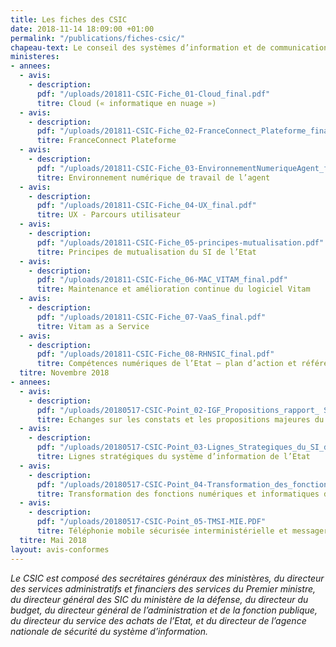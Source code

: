 ```yaml
---
title: Les fiches des CSIC
date: 2018-11-14 18:09:00 +01:00
permalink: "/publications/fiches-csic/"
chapeau-text: Le conseil des systèmes d’information et de communication (CSIC) constitue l’instance de gouvernance stratégique du SI de l’Etat. Il est présidé par le directeur interministériel du numérique et du système d’information et de communication de l’Etat (DINSIC). Le CSIC est consulté sur la définition et la mise en œuvre du cadre stratégique commun du système d’information de l’Etat. Le DINSIC soumet au conseil, au travers des fiches CSIC, les évolutions des documents de référence ou les nouveaux cadres ou normes techniques et dresse le bilan des contrats de progrès.
ministeres:
- annees:
  - avis:
    - description: 
      pdf: "/uploads/201811-CSIC-Fiche_01-Cloud_final.pdf"
      titre: Cloud (« informatique en nuage »)
  - avis:
    - description: 
      pdf: "/uploads/201811-CSIC-Fiche_02-FranceConnect_Plateforme_final.pdf"
      titre: FranceConnect Plateforme
  - avis:
    - description: 
      pdf: "/uploads/201811-CSIC-Fiche_03-EnvironnementNumeriqueAgent_final.pdf"
      titre: Environnement numérique de travail de l’agent
  - avis:
    - description: 
      pdf: "/uploads/201811-CSIC-Fiche_04-UX_final.pdf"
      titre: UX - Parcours utilisateur
  - avis:
    - description: 
      pdf: "/uploads/201811-CSIC-Fiche_05-principes-mutualisation.pdf"
      titre: Principes de mutualisation du SI de l’Etat
  - avis:
    - description: 
      pdf: "/uploads/201811-CSIC-Fiche_06-MAC_VITAM_final.pdf"
      titre: Maintenance et amélioration continue du logiciel Vitam
  - avis:
    - description: 
      pdf: "/uploads/201811-CSIC-Fiche_07-VaaS_final.pdf"
      titre: Vitam as a Service
  - avis:
    - description: 
      pdf: "/uploads/201811-CSIC-Fiche_08-RHNSIC_final.pdf"
      titre: Compétences numériques de l’Etat – plan d’action et référentiel des rémunérations
  titre: Novembre 2018
- annees:
  - avis:
    - description: 
      pdf: "/uploads/20180517-CSIC-Point_02-IGF_Propositions_rapport_ SI.pdf"
      titre: Echanges sur les constats et les propositions majeures du rapport IGF « Les systèmes d’information de l’Etat et leur transformation »
  - avis:
    - description: 
      pdf: "/uploads/20180517-CSIC-Point_03-Lignes_Strategiques_du_SI_de_l_Etat.pdf"
      titre: Lignes stratégiques du système d’information de l’Etat
  - avis:
    - description: 
      pdf: "/uploads/20180517-CSIC-Point_04-Transformation_des_fonctions_numeriques.pdf"
      titre: Transformation des fonctions numériques et informatiques dans l’Etat
  - avis:
    - description: 
      pdf: "/uploads/20180517-CSIC-Point_05-TMSI-MIE.PDF"
      titre: Téléphonie mobile sécurisée interministérielle et messagerie instantanée de l’Etat
  titre: Mai 2018
layout: avis-conformes
---
```


*Le CSIC est composé des secrétaires généraux des ministères, du directeur des services administratifs et financiers des services du Premier ministre, du directeur général des SIC du ministère de la défense, du directeur du budget, du directeur général de l’administration et de la fonction publique, du directeur du service des achats de l’Etat, et du directeur de l’agence nationale de sécurité du système d’information.*
